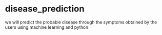 # disease_prediction
we will predict the probable disease through the symptoms obtained by the users using machine learning and python
